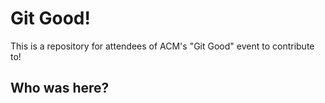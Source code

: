# Git Good!

This is a repository for attendees of ACM's "Git Good" event to contribute to!

## Who was here?

